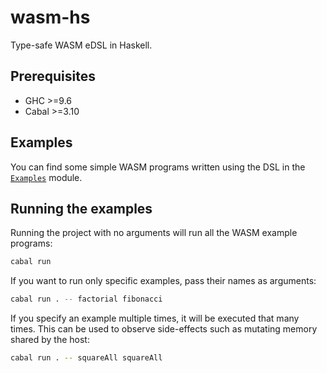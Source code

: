 # wasm-hs

Type-safe WASM eDSL in Haskell.

## Prerequisites

* GHC >=9.6
* Cabal >=3.10

## Examples

You can find some simple WASM programs written using the DSL in the [`Examples`](app/Examples.hs) module.

## Running the examples

Running the project with no arguments will run all the WASM example programs:

```sh
cabal run
```

If you want to run only specific examples, pass their names as arguments:

```sh
cabal run . -- factorial fibonacci
```

If you specify an example multiple times, it will be executed that many times. This can be used to observe side-effects such as mutating memory shared by the host:

```sh
cabal run . -- squareAll squareAll
```

